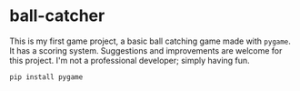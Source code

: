 # ball-catcher
This is my first game project, a basic ball catching game made with `pygame`. It has a scoring system. Suggestions and improvements are welcome for this project. I'm not a professional developer; simply having fun.

```
pip install pygame
```
